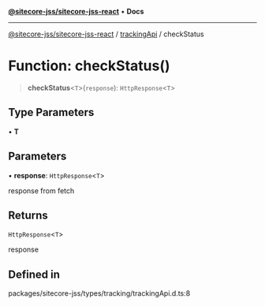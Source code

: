 [**@sitecore-jss/sitecore-jss-react**](../../../README.md) • **Docs**

***

[@sitecore-jss/sitecore-jss-react](../../../README.md) / [trackingApi](../README.md) / checkStatus

# Function: checkStatus()

> **checkStatus**\<`T`\>(`response`): `HttpResponse`\<`T`\>

## Type Parameters

• **T**

## Parameters

• **response**: `HttpResponse`\<`T`\>

response from fetch

## Returns

`HttpResponse`\<`T`\>

response

## Defined in

packages/sitecore-jss/types/tracking/trackingApi.d.ts:8
